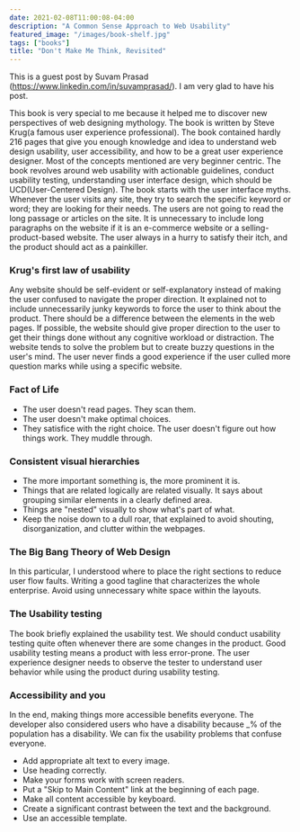 ```yaml
---
date: 2021-02-08T11:00:08-04:00
description: "A Common Sense Approach to Web Usability"
featured_image: "/images/book-shelf.jpg"
tags: ["books"]
title: "Don't Make Me Think, Revisited"
---
```


This is a guest post by Suvam Prasad (https://www.linkedin.com/in/suvamprasad/). I am very glad to have his post.


This book is very special to me because it helped me to discover new perspectives of web designing mythology. The book is written by Steve Krug(a famous user experience professional). The book contained hardly 216 pages that give you enough knowledge and idea to understand web design usability, user accessibility, and how to be a great user experience designer. Most of the concepts mentioned are very beginner centric. The book revolves around web usability with actionable guidelines, conduct usability testing, understanding user interface design, which should be UCD(User-Centered Design). The book starts with the user interface myths. Whenever the user visits any site, they try to search the specific keyword or word; they are looking for their needs. The users are not going to read the long passage or articles on the site. It is unnecessary to include long paragraphs on the website if it is an e-commerce website or a selling-product-based website. The user always in a hurry to satisfy their itch, and the product should act as a painkiller. 

### Krug's first law of usability
Any website should be self-evident or self-explanatory instead of making the user confused to navigate the proper direction. It explained not to include unnecessarily junky keywords to force the user to think about the product. There should be a difference between the elements in the web pages. If possible, the website should give proper direction to the user to get their things done without any cognitive workload or distraction. The website tends to solve the problem but to create buzzy questions in the user's mind. The user never finds a good experience if the user culled more question marks while using a specific website. 

### Fact of Life

 - The user doesn't read pages. They scan them.
 - The user doesn't make optimal choices.
 - They satisfice with the right choice. The user doesn't figure out how
   things work. They muddle through.

### Consistent visual hierarchies

 - The more important something is, the more prominent it is.
 - Things that are related logically are related visually. It says about
   grouping similar elements in a clearly defined area.
 - Things are "nested" visually to show what's part of what.
 - Keep the noise down to a dull roar, that explained to avoid shouting,
   disorganization, and clutter within the webpages.

### The Big Bang Theory of Web Design
In this particular, I understood where to place the right sections to reduce user flow faults. Writing a good tagline that characterizes the whole enterprise. Avoid using unnecessary white space within the layouts. 

### The Usability testing
The book briefly explained the usability test. We should conduct usability testing quite often whenever there are some changes in the product. Good usability testing means a product with less error-prone. The user experience designer needs to observe the tester to understand user behavior while using the product during usability testing. 

### Accessibility and you
In the end, making things more accessible benefits everyone. The developer also considered users who have a disability because _% of the population has a disability. We can fix the usability problems that confuse everyone. 

 - Add appropriate alt text to every image.
 - Use heading correctly.
 - Make your forms work with screen readers.
 - Put a "Skip to Main Content" link at the beginning of each page.
 - Make all content accessible by keyboard.
 - Create a significant contrast between the text and the background.
 - Use an accessible template.
